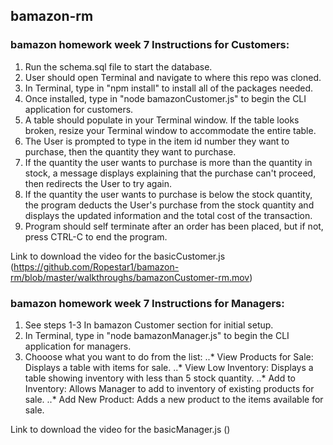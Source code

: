 ## bamazon-rm
### bamazon homework week 7 Instructions for Customers:

1. Run the schema.sql file to start the database.
2. User should open Terminal and navigate to where this repo was cloned.
3. In Terminal, type in "npm install" to install all of the packages needed.
4. Once installed, type in "node bamazonCustomer.js" to begin the CLI application for customers.
5. A table should populate in your Terminal window. If the table looks broken, resize your Terminal window to accommodate the entire table.
6. The User is prompted to type in the item id number they want to purchase, then the quantity they want to purchase.
7. If the quantity the user wants to purchase is more than the quantity in stock, a message displays explaining that the purchase can't proceed, then redirects the User to try again.
8. If the quantity the user wants to purchase is below the stock quantity, the program deducts the User's purchase from the stock quantity and displays the updated information and the total cost of the transaction.
9. Program should self terminate after an order has been placed, but if not, press CTRL-C to end the program.

Link to download the video for the basicCustomer.js (https://github.com/Ropestar1/bamazon-rm/blob/master/walkthroughs/bamazonCustomer-rm.mov)

### bamazon homework week 7 Instructions for Managers:

1. See steps 1-3 In bamazon Customer section for initial setup.
2. In Terminal, type in "node bamazonManager.js" to begin the CLI application for managers.
3. Chooose what you want to do from the list:
..* View Products for Sale: Displays a table with items for sale.
..* View Low Inventory: Displays a table showing inventory with less than 5 stock quantity.
..* Add to Inventory: Allows Manager to add to inventory of existing products for sale.
..* Add New Product: Adds a new product to the items available for sale.

Link to download the video for the basicManager.js ()
